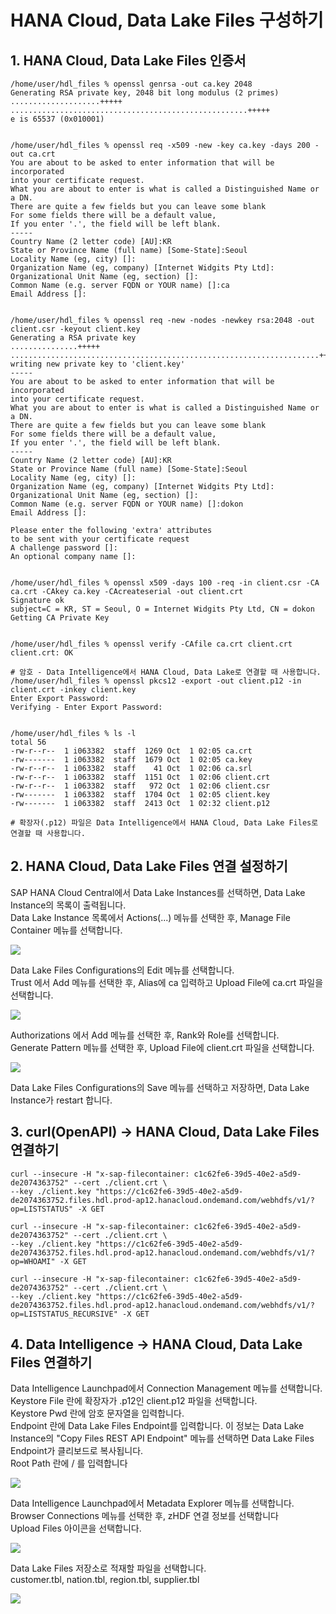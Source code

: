 # HANA Cloud, Data Lake Files 구성하기

## 1. HANA Cloud, Data Lake Files 인증서 

    /home/user/hdl_files % openssl genrsa -out ca.key 2048
    Generating RSA private key, 2048 bit long modulus (2 primes)
    ....................+++++
    .....................................................+++++
    e is 65537 (0x010001)
    
    
    /home/user/hdl_files % openssl req -x509 -new -key ca.key -days 200 -out ca.crt
    You are about to be asked to enter information that will be incorporated
    into your certificate request.
    What you are about to enter is what is called a Distinguished Name or a DN.
    There are quite a few fields but you can leave some blank
    For some fields there will be a default value,
    If you enter '.', the field will be left blank.
    -----
    Country Name (2 letter code) [AU]:KR
    State or Province Name (full name) [Some-State]:Seoul
    Locality Name (eg, city) []:
    Organization Name (eg, company) [Internet Widgits Pty Ltd]:
    Organizational Unit Name (eg, section) []:
    Common Name (e.g. server FQDN or YOUR name) []:ca
    Email Address []:
    
    
    /home/user/hdl_files % openssl req -new -nodes -newkey rsa:2048 -out client.csr -keyout client.key
    Generating a RSA private key
    ...............+++++
    .....................................................................+++++
    writing new private key to 'client.key'
    -----
    You are about to be asked to enter information that will be incorporated
    into your certificate request.
    What you are about to enter is what is called a Distinguished Name or a DN.
    There are quite a few fields but you can leave some blank
    For some fields there will be a default value,
    If you enter '.', the field will be left blank.
    -----
    Country Name (2 letter code) [AU]:KR
    State or Province Name (full name) [Some-State]:Seoul
    Locality Name (eg, city) []:
    Organization Name (eg, company) [Internet Widgits Pty Ltd]:
    Organizational Unit Name (eg, section) []:
    Common Name (e.g. server FQDN or YOUR name) []:dokon
    Email Address []:

    Please enter the following 'extra' attributes
    to be sent with your certificate request
    A challenge password []:
    An optional company name []:
    
    
    /home/user/hdl_files % openssl x509 -days 100 -req -in client.csr -CA ca.crt -CAkey ca.key -CAcreateserial -out client.crt
    Signature ok
    subject=C = KR, ST = Seoul, O = Internet Widgits Pty Ltd, CN = dokon
    Getting CA Private Key
    
    
    /home/user/hdl_files % openssl verify -CAfile ca.crt client.crt
    client.crt: OK
    
    # 암호 - Data Intelligence에서 HANA Cloud, Data Lake로 연결할 때 사용합니다.
    /home/user/hdl_files % openssl pkcs12 -export -out client.p12 -in client.crt -inkey client.key
    Enter Export Password:
    Verifying - Enter Export Password:
    
    
    /home/user/hdl_files % ls -l
    total 56
    -rw-r--r--  1 i063382  staff  1269 Oct  1 02:05 ca.crt
    -rw-------  1 i063382  staff  1679 Oct  1 02:05 ca.key
    -rw-r--r--  1 i063382  staff    41 Oct  1 02:06 ca.srl
    -rw-r--r--  1 i063382  staff  1151 Oct  1 02:06 client.crt
    -rw-r--r--  1 i063382  staff   972 Oct  1 02:06 client.csr
    -rw-------  1 i063382  staff  1704 Oct  1 02:05 client.key
    -rw-------  1 i063382  staff  2413 Oct  1 02:32 client.p12

    # 확장자(.p12) 파일은 Data Intelligence에서 HANA Cloud, Data Lake Files로 연결할 때 사용합니다.

## 2. HANA Cloud, Data Lake Files 연결 설정하기

SAP HANA Cloud Central에서 Data Lake Instances를 선택하면, Data Lake Instance의 목록이 출력됩니다.<br>
Data Lake Instance 목록에서 Actions(...) 메뉴를 선택한 후, Manage File Container 메뉴를 선택합니다.<br>

![](Images/hdlf_managefile.png)<br>

Data Lake Files Configurations의 Edit 메뉴를 선택합니다.<br>
Trust 에서 Add 메뉴를 선택한 후, Alias에 ca 입력하고 Upload File에 ca.crt 파일을 선택합니다.<br>

![](Images/hdlf_trusts.png)<br>

Authorizations 에서 Add 메뉴를 선택한 후, Rank와 Role를 선택합니다.<br>
Generate Pattern 메뉴를 선택한 후, Upload File에 client.crt 파일을 선택합니다.<br>

![](Images/hdlf_authorizations.png)<br>

Data Lake Files Configurations의 Save 메뉴를 선택하고 저장하면, Data Lake Instance가 restart 합니다.<br>


## 3. curl(OpenAPI) -> HANA Cloud, Data Lake Files 연결하기 
    
    curl --insecure -H "x-sap-filecontainer: c1c62fe6-39d5-40e2-a5d9-de2074363752" --cert ./client.crt \
    --key ./client.key "https://c1c62fe6-39d5-40e2-a5d9-de2074363752.files.hdl.prod-ap12.hanacloud.ondemand.com/webhdfs/v1/?op=LISTSTATUS" -X GET

    curl --insecure -H "x-sap-filecontainer: c1c62fe6-39d5-40e2-a5d9-de2074363752" --cert ./client.crt \
    --key ./client.key "https://c1c62fe6-39d5-40e2-a5d9-de2074363752.files.hdl.prod-ap12.hanacloud.ondemand.com/webhdfs/v1/?op=WHOAMI" -X GET

    curl --insecure -H "x-sap-filecontainer: c1c62fe6-39d5-40e2-a5d9-de2074363752" --cert ./client.crt \
    --key ./client.key "https://c1c62fe6-39d5-40e2-a5d9-de2074363752.files.hdl.prod-ap12.hanacloud.ondemand.com/webhdfs/v1/?op=LISTSTATUS_RECURSIVE" -X GET


## 4. Data Intelligence -> HANA Cloud, Data Lake Files 연결하기

Data Intelligence Launchpad에서 Connection Management 메뉴를 선택합니다.<br>
Keystore File 란에 확장자가 .p12인 client.p12 파일을 선택합니다.<br>
Keystore Pwd 란에 암호 문자열을 입력합니다.<br>
Endpoint 란에 Data Lake Files Endpoint를 입력합니다. 이 정보는 Data Lake Instance의 "Copy Files REST API Endpoint" 메뉴를 선택하면 Data Lake Files Endpoint가 클리보드로 복사됩니다.<br> 
Root Path 란에 / 를 입력합니다 <br>

![](Images/hdlf_cm.png)<br>

Data Intelligence Launchpad에서 Metadata Explorer 메뉴를 선택합니다.<br>
Browser Connections 메뉴를 선택한 후, zHDF 연결 정보를 선택합니다<br>
Upload Files 아이콘을 선택합니다.<br>

![](Images/hdlf_meta1.png)<br>

Data Lake Files 저장소로 적재할 파일을 선택합니다.<br>
customer.tbl, nation.tbl, region.tbl, supplier.tbl<br>

![](Images/hdlf_meta2.png)<br>

